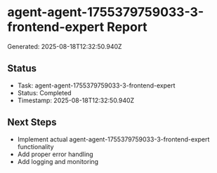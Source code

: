 # agent-agent-1755379759033-3-frontend-expert Report

Generated: 2025-08-18T12:32:50.940Z

## Status
- Task: agent-agent-1755379759033-3-frontend-expert
- Status: Completed
- Timestamp: 2025-08-18T12:32:50.940Z

## Next Steps
- Implement actual agent-agent-1755379759033-3-frontend-expert functionality
- Add proper error handling
- Add logging and monitoring
